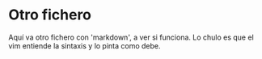Otro fichero
============

Aquí va otro fichero con 'markdown', a ver si funciona. Lo chulo es que el vim
entiende la sintaxis y lo pinta como debe.
